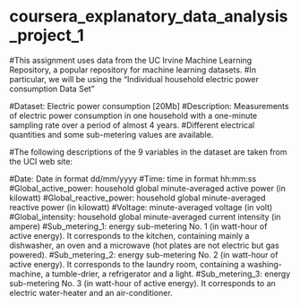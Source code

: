 # coursera_explanatory_data_analysis_project_1
#This assignment uses data from the UC Irvine Machine Learning Repository, a popular repository for machine learning datasets. 
#In particular, we will be using the “Individual household electric power consumption Data Set” 

#Dataset: Electric power consumption [20Mb]
#Description: Measurements of electric power consumption in one household with a one-minute sampling rate over a period of almost 4 years. 
#Different electrical quantities and some sub-metering values are available.


#The following descriptions of the 9 variables in the dataset are taken from the UCI web site:

#Date: Date in format dd/mm/yyyy
#Time: time in format hh:mm:ss
#Global_active_power: household global minute-averaged active power (in kilowatt)
#Global_reactive_power: household global minute-averaged reactive power (in kilowatt)
#Voltage: minute-averaged voltage (in volt)
#Global_intensity: household global minute-averaged current intensity (in ampere)
#Sub_metering_1: energy sub-metering No. 1 (in watt-hour of active energy). It corresponds to the kitchen, containing mainly a dishwasher, an oven and a microwave (hot plates are not electric but gas powered).
#Sub_metering_2: energy sub-metering No. 2 (in watt-hour of active energy). It corresponds to the laundry room, containing a washing-machine, a tumble-drier, a refrigerator and a light.
#Sub_metering_3: energy sub-metering No. 3 (in watt-hour of active energy). It corresponds to an electric water-heater and an air-conditioner.
